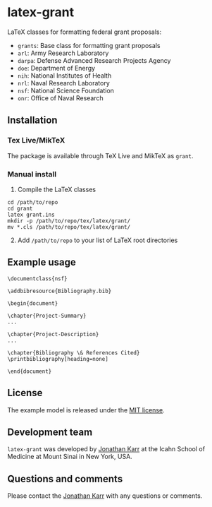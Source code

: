 # latex-grant

LaTeX classes for formatting federal grant proposals:
* `grants`: Base class for formatting grant proposals
* `arl`: Army Research Laboratory
* `darpa`: Defense Advanced Research Projects Agency
* `doe`: Department of Energy
* `nih`: National Institutes of Health
* `nrl`: Naval Research Laboratory
* `nsf`: National Science Foundation
* `onr`: Office of Naval Research

## Installation

### Tex Live/MikTeX
The package is available through TeX Live and MikTeX as `grant`.

### Manual install

1. Compile the LaTeX classes

  ```
  cd /path/to/repo
  cd grant
  latex grant.ins
  mkdir -p /path/to/repo/tex/latex/grant/
  mv *.cls /path/to/repo/tex/latex/grant/
  ```
2. Add `/path/to/repo` to your list of LaTeX root directories

## Example usage
```
\documentclass{nsf}

\addbibresource{Bibliography.bib}

\begin{document}

\chapter{Project-Summary}
...

\chapter{Project-Description}
...

\chapter{Bibliography \& References Cited}
\printbibliography[heading=none]

\end{document}
```

## License
The example model is released under the [MIT license](LICENSE).

## Development team
`latex-grant` was developed by [Jonathan Karr](http://www.karrlab.org) at the Icahn School of Medicine at Mount Sinai in New York, USA.

## Questions and comments
Please contact the [Jonathan Karr](http://www.karrlab.org) with any questions or comments.

